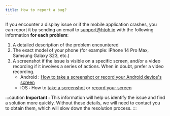 ```yaml
---
title: How to report a bug?
---
```


If you encounter a display issue or if the mobile application crashes, you can report it by sending an email to [support@htoh.io](mailto:support@htoh.io) with the following information **for each problem**:

1. A detailed description of the problem encountered
2. The exact model of your phone (for example: iPhone 14 Pro Max, Samsung Galaxy S23, etc.)
3. A screenshot if the issue is visible on a specific screen, and/or a video recording if it involves a series of actions. When in doubt, prefer a video recording.
    - Android : [How to take a screenshot or record your Android device's screen](https://support.google.com/android/answer/9075928?hl=en&sjid=8224216547773068913-EU)
    - iOS : How to [take a screenshot](https://support.apple.com/en-gb/guide/iphone/iphc872c0115/ios) or [record your screen](https://support.apple.com/en-gb/102653)

:::caution
**Important :** This information will help us identify the issue and find a solution more quickly. Without these details, we will need to contact you to obtain them, which will slow down the resolution process.
:::